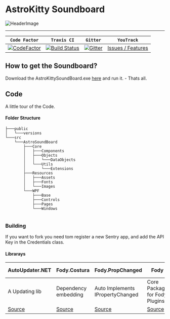 # AstroKitty Soundboard

![HeaderImage](https://github.com//FetzenRndy/AstroSoundboard/blob/master/src/AstroSoundBoard/Resources/Images/SplashScreen.png?raw=true)

---

| **`Code Factor`** | **`Travis CI`** | **`Gitter`** | **`YouTrack`**
|-----------------|---------------------|------------------|------------------|
| [![CodeFactor](https://www.codefactor.io/repository/github/fetzenrndy/astrosoundboard/badge)](https://www.codefactor.io/repository/github/fetzenrndy/astrosoundboard) | [![Build Status](https://travis-ci.org/FetzenRndy/AstroSoundboard.svg?branch=master)](https://travis-ci.org/FetzenRndy/AstroSoundboard) | [![Gitter](https://img.shields.io/gitter/room/nwjs/nw.js.svg)](https://gitter.im/AstroSoundboard/Lobby) | [Issues / Features](https://bugline.myjetbrains.com/youtrack/issues/AstroBoard)

## How to get the Soundboard?
Download the AstroKittySoundBoard.exe [here](https://github.com/FetzenRndy/AstroSoundboard/releases) and run it. - Thats all.

## Code

A little tour of the Code.

#### Folder Structure
```
├───public
│   └───versions
└───src
    └───AstroSoundBoard
        ├───Core
        │   ├───Components
        │   ├───Objects
        │   │   └───DataObjects
        │   └───Utils
        │       └───Extensions
        ├───Resources
        │   ├───Assets
        │   ├───Fonts
        │   └───Images
        └───WPF
            ├───Base
            ├───Controls
            ├───Pages
            └───Windows
            
```

### Building

If you want to fork you need tom register a new Sentry app, and add the API Key in the Credentials class.


#### Librarays
| AutoUpdater.NET | Fody.Costura | Fody.PropChanged | Fody | log4net | Xaml Material Design Kit | Json.NET | SharpRaven |
|---------------------------------------------------------|-------------------------------------------|---------------------------------------------------|------------------------------------|---------------------------------------------|--------------------------------------------|------------------------------------------|-----------------------------------------------------|
| A Updating lib | Dependency embedding | Auto Implements IPropertyChanged | Core Package for Fody Plugins | Logging lib | Xaml MaterialDesign Kit | Json Handling | Sentry Error Handling lib |
| [Source](https://github.com/ravibpatel/AutoUpdater.NET) | [Source](https://github.com/Fody/Costura) | [Source](https://github.com/Fody/PropertyChanged) | [Source](https://github.com/Fody/) | [Source](https://github.com/apache/log4net) | [Source](http://materialdesigninxaml.net/) | [Source](http://www.newtonsoft.com/json) | [Source](https://github.com/getsentry/raven-csharp) |